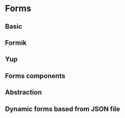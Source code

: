 # Forms

## Basic

## Formik

## Yup

## Forms components

## Abstraction

## Dynamic forms based from JSON file
